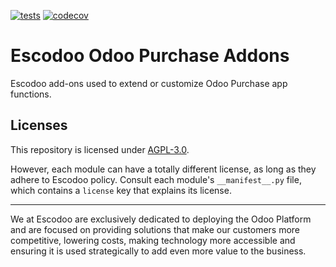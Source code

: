 <!-- [![Runbot Status](https://runbot.odoo-community.org/runbot/badge/flat//12.0.svg)](https://runbot.odoo-community.org/runbot/repo/github-com-oca-purchase-addons-) -->
<!-- [![Build Status](https://travis-ci.com/Escodoo/purchase-addons.svg?branch=12.0)](https://travis-ci.com/Escodoo/purchase-addons) -->
[![tests](https://github.com/Escodoo/purchase-addons/actions/workflows/test.yml/badge.svg)](https://github.com/Escodoo/purchase-addons/actions/workflows/test.yml)
[![codecov](https://codecov.io/gh/Escodoo/purchase-addons/branch/12.0/graph/badge.svg)](https://codecov.io/gh/Escodoo/purchase-addons)
<!-- [![Translation Status](https://translation.odoo-community.org/widgets/purchase-addons-12-0/-/svg-badge.svg)](https://translation.odoo-community.org/engage/purchase-addons-12-0/?utm_source=widget) -->

<!-- /!\ do not modify above this line -->

# Escodoo Odoo Purchase Addons

Escodoo add-ons used to extend or customize Odoo Purchase app functions.

<!-- /!\ do not modify below this line -->

<!-- prettier-ignore-start -->



<!-- prettier-ignore-end -->

## Licenses

This repository is licensed under [AGPL-3.0](LICENSE).

However, each module can have a totally different license, as long as they adhere to Escodoo
policy. Consult each module's `__manifest__.py` file, which contains a `license` key
that explains its license.

----

We at Escodoo are exclusively dedicated to deploying the Odoo Platform and are
focused on providing solutions that make our customers more competitive, lowering
costs, making technology more accessible and ensuring it is used strategically to
add even more value to the business.
